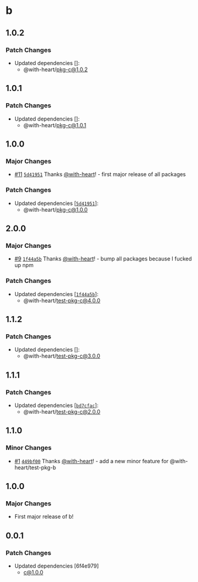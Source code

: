 # b

## 1.0.2

### Patch Changes

- Updated dependencies []:
  - @with-heart/pkg-c@1.0.2

## 1.0.1

### Patch Changes

- Updated dependencies []:
  - @with-heart/pkg-c@1.0.1

## 1.0.0

### Major Changes

- [#11](https://github.com/with-heart/changesets-pnpm-workspace-protocol-test/pull/11) [`5d41951`](https://github.com/with-heart/changesets-pnpm-workspace-protocol-test/commit/5d4195141e8f727376753436dc01848e6c145e67) Thanks [@with-heart](https://github.com/with-heart)! - first major release of all packages

### Patch Changes

- Updated dependencies [[`5d41951`](https://github.com/with-heart/changesets-pnpm-workspace-protocol-test/commit/5d4195141e8f727376753436dc01848e6c145e67)]:
  - @with-heart/pkg-c@1.0.0

## 2.0.0

### Major Changes

- [#9](https://github.com/with-heart/changesets-pnpm-workspace-protocol-test/pull/9) [`1f44a5b`](https://github.com/with-heart/changesets-pnpm-workspace-protocol-test/commit/1f44a5b63aff2ce03d02c080fa398d982beffc10) Thanks [@with-heart](https://github.com/with-heart)! - bump all packages because I fucked up npm

### Patch Changes

- Updated dependencies [[`1f44a5b`](https://github.com/with-heart/changesets-pnpm-workspace-protocol-test/commit/1f44a5b63aff2ce03d02c080fa398d982beffc10)]:
  - @with-heart/test-pkg-c@4.0.0

## 1.1.2

### Patch Changes

- Updated dependencies []:
  - @with-heart/test-pkg-c@3.0.0

## 1.1.1

### Patch Changes

- Updated dependencies [[`bd7cfac`](https://github.com/with-heart/changesets-pnpm-workspace-protocol-test/commit/bd7cfac98fbe7f8bb87209883d375ea289880b55)]:
  - @with-heart/test-pkg-c@2.0.0

## 1.1.0

### Minor Changes

- [#1](https://github.com/with-heart/changesets-pnpm-workflows-test/pull/1) [`449bf00`](https://github.com/with-heart/changesets-pnpm-workflows-test/commit/449bf00e829f95292d9b770489de182ea1ee1f32) Thanks [@with-heart](https://github.com/with-heart)! - add a new minor feature for @with-heart/test-pkg-b

## 1.0.0

### Major Changes

- First major release of b!

## 0.0.1

### Patch Changes

- Updated dependencies [6f4e979]
  - c@1.0.0
